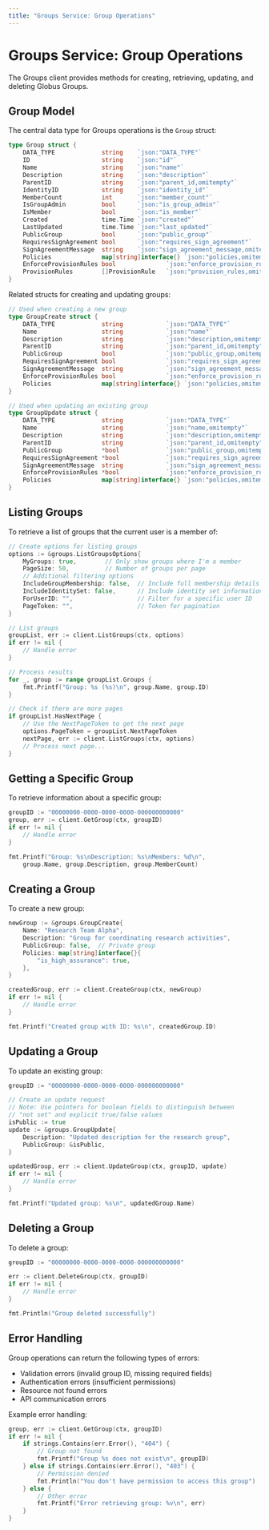 ```yaml
---
title: "Groups Service: Group Operations"
---
```

# Groups Service: Group Operations

<!-- SPDX-License-Identifier: Apache-2.0 -->
<!-- SPDX-FileCopyrightText: 2025 Scott Friedman and Project Contributors -->

The Groups client provides methods for creating, retrieving, updating, and deleting Globus Groups.

## Group Model

The central data type for Groups operations is the `Group` struct:

```go
type Group struct {
    DATA_TYPE             string    `json:"DATA_TYPE"`
    ID                    string    `json:"id"`
    Name                  string    `json:"name"`
    Description           string    `json:"description"`
    ParentID              string    `json:"parent_id,omitempty"`
    IdentityID            string    `json:"identity_id"`
    MemberCount           int       `json:"member_count"`
    IsGroupAdmin          bool      `json:"is_group_admin"`
    IsMember              bool      `json:"is_member"`
    Created               time.Time `json:"created"`
    LastUpdated           time.Time `json:"last_updated"`
    PublicGroup           bool      `json:"public_group"`
    RequiresSignAgreement bool      `json:"requires_sign_agreement"`
    SignAgreementMessage  string    `json:"sign_agreement_message,omitempty"`
    Policies              map[string]interface{} `json:"policies,omitempty"`
    EnforceProvisionRules bool              `json:"enforce_provision_rules,omitempty"`
    ProvisionRules        []ProvisionRule   `json:"provision_rules,omitempty"`
}
```

Related structs for creating and updating groups:

```go
// Used when creating a new group
type GroupCreate struct {
    DATA_TYPE             string            `json:"DATA_TYPE"`
    Name                  string            `json:"name"`
    Description           string            `json:"description,omitempty"`
    ParentID              string            `json:"parent_id,omitempty"`
    PublicGroup           bool              `json:"public_group,omitempty"`
    RequiresSignAgreement bool              `json:"requires_sign_agreement,omitempty"`
    SignAgreementMessage  string            `json:"sign_agreement_message,omitempty"`
    EnforceProvisionRules bool              `json:"enforce_provision_rules,omitempty"`
    Policies              map[string]interface{} `json:"policies,omitempty"`
}

// Used when updating an existing group
type GroupUpdate struct {
    DATA_TYPE             string            `json:"DATA_TYPE"`
    Name                  string            `json:"name,omitempty"`
    Description           string            `json:"description,omitempty"`
    ParentID              string            `json:"parent_id,omitempty"`
    PublicGroup           *bool             `json:"public_group,omitempty"`
    RequiresSignAgreement *bool             `json:"requires_sign_agreement,omitempty"`
    SignAgreementMessage  string            `json:"sign_agreement_message,omitempty"`
    EnforceProvisionRules *bool             `json:"enforce_provision_rules,omitempty"`
    Policies              map[string]interface{} `json:"policies,omitempty"`
}
```

## Listing Groups

To retrieve a list of groups that the current user is a member of:

```go
// Create options for listing groups
options := &groups.ListGroupsOptions{
    MyGroups: true,        // Only show groups where I'm a member
    PageSize: 50,          // Number of groups per page
    // Additional filtering options
    IncludeGroupMembership: false,  // Include full membership details
    IncludeIdentitySet: false,      // Include identity set information
    ForUserID: "",                  // Filter for a specific user ID
    PageToken: "",                  // Token for pagination
}

// List groups
groupList, err := client.ListGroups(ctx, options)
if err != nil {
    // Handle error
}

// Process results
for _, group := range groupList.Groups {
    fmt.Printf("Group: %s (%s)\n", group.Name, group.ID)
}

// Check if there are more pages
if groupList.HasNextPage {
    // Use the NextPageToken to get the next page
    options.PageToken = groupList.NextPageToken
    nextPage, err := client.ListGroups(ctx, options)
    // Process next page...
}
```

## Getting a Specific Group

To retrieve information about a specific group:

```go
groupID := "00000000-0000-0000-0000-000000000000"
group, err := client.GetGroup(ctx, groupID)
if err != nil {
    // Handle error
}

fmt.Printf("Group: %s\nDescription: %s\nMembers: %d\n", 
    group.Name, group.Description, group.MemberCount)
```

## Creating a Group

To create a new group:

```go
newGroup := &groups.GroupCreate{
    Name: "Research Team Alpha",
    Description: "Group for coordinating research activities",
    PublicGroup: false,  // Private group
    Policies: map[string]interface{}{
        "is_high_assurance": true,
    },
}

createdGroup, err := client.CreateGroup(ctx, newGroup)
if err != nil {
    // Handle error
}

fmt.Printf("Created group with ID: %s\n", createdGroup.ID)
```

## Updating a Group

To update an existing group:

```go
groupID := "00000000-0000-0000-0000-000000000000"

// Create an update request
// Note: Use pointers for boolean fields to distinguish between 
// "not set" and explicit true/false values
isPublic := true
update := &groups.GroupUpdate{
    Description: "Updated description for the research group",
    PublicGroup: &isPublic,
}

updatedGroup, err := client.UpdateGroup(ctx, groupID, update)
if err != nil {
    // Handle error
}

fmt.Printf("Updated group: %s\n", updatedGroup.Name)
```

## Deleting a Group

To delete a group:

```go
groupID := "00000000-0000-0000-0000-000000000000"

err := client.DeleteGroup(ctx, groupID)
if err != nil {
    // Handle error
}

fmt.Println("Group deleted successfully")
```

## Error Handling

Group operations can return the following types of errors:

- Validation errors (invalid group ID, missing required fields)
- Authentication errors (insufficient permissions)
- Resource not found errors
- API communication errors

Example error handling:

```go
group, err := client.GetGroup(ctx, groupID)
if err != nil {
    if strings.Contains(err.Error(), "404") {
        // Group not found
        fmt.Printf("Group %s does not exist\n", groupID)
    } else if strings.Contains(err.Error(), "403") {
        // Permission denied
        fmt.Println("You don't have permission to access this group")
    } else {
        // Other error
        fmt.Printf("Error retrieving group: %v\n", err)
    }
}
```